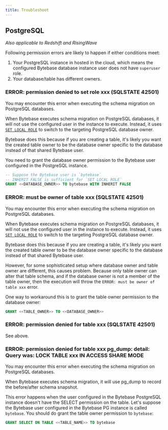 ```yaml
---
title: Troubleshoot
---
```


## PostgreSQL

_Also applicable to Redshift and RisingWave_

<HintBlock type="info">

Following permission errors are likely to happen if either conditions meet:

1. Your PostgreSQL instance in hosted in the cloud, which means the configured Bytebase database instance
   user does not have `superuser` role.
1. Your database/table has different owners.

</HintBlock>

### ERROR: permission denied to set role xxx (SQLSTATE 42501)

You may encounter this error when executing the schema migration on PostgreSQL databases.

When Bytebase executes schema migration on PostgreSQL databases, it will not use the configured user
in the instance to execute. Instead, it uses [`SET LOCAL ROLE`](https://github.com/bytebase/bytebase/blob/b79d79d81279a29ab6e9f147632f5a2631755299/backend/plugin/db/pg/pg.go#L340-L341) to switch to the
targeting PostgreSQL database owner.

Bytebase does this because if you are creating a table, it's likely you want the created table
owner to be the database owner specific to the database instead of that shared Bytebase user.

You need to grant the database owner permission to the Bytebase user configured in the PostgreSQL instance.

```sql
-- Suppose the Bytebase user is `bytebase`
-- INHERIT FALSE is sufficient for `SET LOCAL ROLE`
GRANT <<DATABASE_OWNER>> TO bytebase WITH INHERIT FALSE
```

### ERROR: must be owner of table xxx (SQLSTATE 42501)

You may encounter this error when executing the schema migration on PostgreSQL databases.

When Bytebase executes schema migration on PostgreSQL databases, it will not use the configured user
in the instance to execute. Instead, it uses [`SET LOCAL ROLE`](https://github.com/bytebase/bytebase/blob/b79d79d81279a29ab6e9f147632f5a2631755299/backend/plugin/db/pg/pg.go#L340-L341) to switch to the
targeting PostgreSQL database owner.

Bytebase does this because if you are creating a table, it's likely you want the created table
owner to be the database owner specific to the database instead of that shared Bytebase user.

However, for some sophisticated setup where database owner and table owner are different, this causes problem.
Because only table owner can alter that table schema, and if the database owner is not a member of
the table owner, then the execution will throw the `ERROR: must be owner of table xxx` error.

One way to workaround this is to grant the table owner permission to the database owner:

```sql
GRANT <<TABLE_OWNER>> TO <<DATABASE_OWNER>>
```

### ERROR: permission denied for table xxx (SQLSTATE 42501)

See above.

### ERROR: permission denied for table xxx pg_dump: detail: Query was: LOCK TABLE xxx IN ACCESS SHARE MODE

You may encounter this error when executing the schema migration on PostgreSQL databases.

When Bytebase executes schema migration, it will use pg_dump to record the before/after schema snapshot.

This error happens when the user configured in the Bytebase PostgreSQL instance doesn't have the SELECT permission on the table. Let's suppose the Bytebase user
configured in the Bytebase PG instance is called `bytebase`. You should do grant
the table owner permission to `bytebase`:

```sql
GRANT SELECT ON TABLE <<TABLE_NAME>> TO bytebase
```
